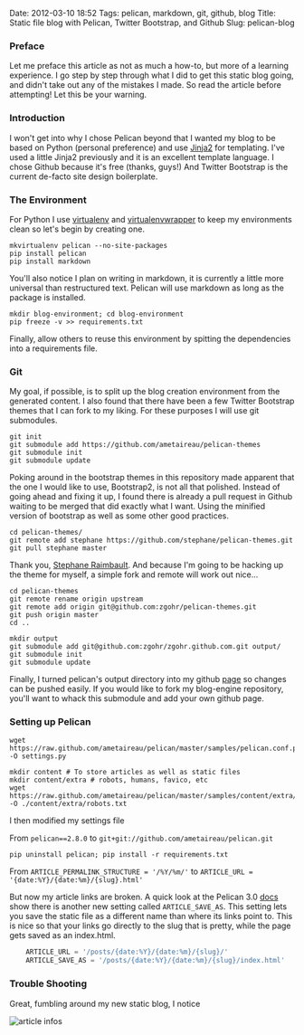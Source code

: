 Date: 2012-03-10 18:52
Tags: pelican, markdown, git, github, blog
Title: Static file blog with Pelican, Twitter Bootstrap, and Github
Slug: pelican-blog

### Preface 

Let me preface this article as not as much a how-to, but more of a learning experience. I go step by step through what I did to get this static blog going, and didn't take out any of the mistakes I made. So read the article before attempting! Let this be your warning.

### Introduction

I won't get into why I chose Pelican beyond that I wanted my blog to be based on Python (personal preference) and use [Jinja2](http://jinja.pocoo.org/docs/) for templating. I've used a little Jinja2 previously and it is an excellent template language. I chose Github because it's free (thanks, guys!) And Twitter Bootstrap is the current de-facto site design boilerplate.

### The Environment

For Python I use [virtualenv](http://pypi.python.org/pypi/virtualenv) and [virtualenvwrapper](http://pypi.python.org/pypi/virtualenvwrapper/) to keep my environments clean so let's begin by creating one.

``` shell
mkvirtualenv pelican --no-site-packages
pip install pelican
pip install markdown
```

You'll also notice I plan on writing in markdown, it is currently a little more universal than restructured text. Pelican will use markdown as long as the package is installed.

``` shell
mkdir blog-environment; cd blog-environment
pip freeze -v >> requirements.txt
```

Finally, allow others to reuse this environment by spitting the dependencies into a requirements file.

### Git

My goal, if possible, is to split up the blog creation environment from the generated content. I also found that there have been a few Twitter Bootstrap themes that I can fork to my liking. For these purposes I will use git submodules.

``` shell
git init
git submodule add https://github.com/ametaireau/pelican-themes
git submodule init
git submodule update
```

Poking around in the bootstrap themes in this repository made apparent that the one I would like to use, Bootstrap2, is not all that polished. Instead of going ahead and fixing it up, I found there is already a pull request in Github waiting to be merged that did exactly what I want. Using the minified version of bootstrap as well as some other good practices.

``` shell
cd pelican-themes/
git remote add stephane https://github.com/stephane/pelican-themes.git
git pull stephane master
```

Thank you, [Stephane Raimbault](https://github.com/stephane). And because I'm going to be hacking up the theme for myself, a simple fork and remote will work out nice...

``` shell
cd pelican-themes
git remote rename origin upstream
git remote add origin git@github.com:zgohr/pelican-themes.git
git push origin master
cd ..
```

``` shell
mkdir output
git submodule add git@github.com:zgohr/zgohr.github.com.git output/
git submodule init
git submodule update
```

Finally, I turned pelican's output directory into my github [page](http://help.github.com/pages/) so changes can be pushed easily. If you would like to fork my blog-engine repository, you'll want to whack this submodule and add your own github page.

### Setting up Pelican

``` shell
wget https://raw.github.com/ametaireau/pelican/master/samples/pelican.conf.py -O settings.py

mkdir content # To store articles as well as static files
mkdir content/extra # robots, humans, favico, etc
wget https://raw.github.com/ametaireau/pelican/master/samples/content/extra/robots.txt -O ./content/extra/robots.txt
```

I then modified my settings file

From ```pelican==2.8.0``` to ```git+git://github.com/ametaireau/pelican.git```

``` pip uninstall pelican; pip install -r requirements.txt ```

From ```ARTICLE_PERMALINK_STRUCTURE = '/%Y/%m/'``` to ```ARTICLE_URL = '{date:%Y}/{date:%m}/{slug}.html'```

But now my article links are broken. A quick look at the Pelican 3.0 [docs](http://pelican.notmyidea.org/en/latest/settings.html#url-settings) show there is another new setting called ```ARTICLE_SAVE_AS```.
This setting lets you save the static file as a different name than where its links point to. This is nice so that your links go directly to the slug that is pretty, while the page gets saved as an index.html.

``` python
    ARTICLE_URL = '/posts/{date:%Y}/{date:%m}/{slug}/'
    ARTICLE_SAVE_AS = '/posts/{date:%Y}/{date:%m}/{slug}/index.html'
```


### Trouble Shooting
Great, fumbling around my new static blog, I notice 

![article infos](images/article_infos.png)
